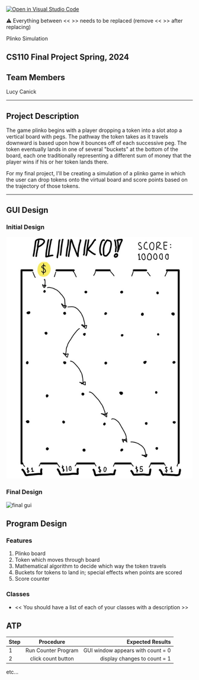 [![Open in Visual Studio Code](https://classroom.github.com/assets/open-in-vscode-718a45dd9cf7e7f842a935f5ebbe5719a5e09af4491e668f4dbf3b35d5cca122.svg)](https://classroom.github.com/online_ide?assignment_repo_id=14587479&assignment_repo_type=AssignmentRepo)

:warning: Everything between << >> needs to be replaced (remove << >> after replacing)

Plinko Simulation
## CS110 Final Project  Spring, 2024

## Team Members

Lucy Canick

***

## Project Description

The game plinko begins with a player dropping a token into a slot atop a vertical board with pegs. The pathway the token takes as it travels downward is based upon how it bounces off of each successive peg. The token eventually lands in one of several "buckets" at the bottom of the board, each one traditionally representing a different sum of money that the player wins if his or her token lands there. 

For my final project, I'll be creating a simulation of a plinko game in which the user can drop tokens onto the virtual board and score points based on the trajectory of those tokens. 

***    

## GUI Design

### Initial Design

![initial gui](assets/gui.jpg)

### Final Design

![final gui](assets/finalgui.jpg)

## Program Design

### Features

1. Plinko board
2. Token which moves through board
3. Mathematical algorithm to decide which way the token travels
4. Buckets for tokens to land in; special effects when points are scored
5. Score counter

### Classes

- << You should have a list of each of your classes with a description >>

## ATP

| Step                 |Procedure             |Expected Results                   |
|----------------------|:--------------------:|----------------------------------:|
|  1                   | Run Counter Program  |GUI window appears with count = 0  |
|  2                   | click count button   | display changes to count = 1      |
etc...
